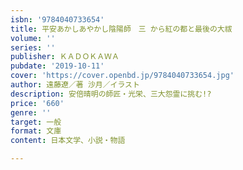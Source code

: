 ```yaml
---
isbn: '9784040733654'
title: 平安あかしあやかし陰陽師　三 から紅の都と最後の大祓
volume: ''
series: ''
publisher: ＫＡＤＯＫＡＷＡ
pubdate: '2019-10-11'
cover: 'https://cover.openbd.jp/9784040733654.jpg'
author: 遠藤遼／著 沙月／イラスト
description: 安倍晴明の師匠・光栄、三大怨霊に挑む!?
price: '660'
genre: ''
target: 一般
format: 文庫
content: 日本文学、小説・物語

---
```


